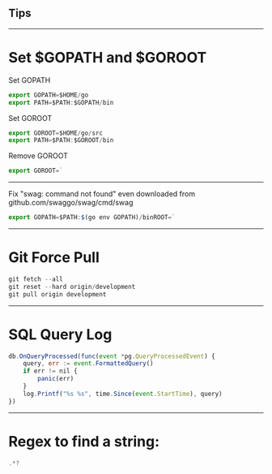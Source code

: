## Tips
___
# Set $GOPATH and $GOROOT
Set GOPATH
```javascript
export GOPATH=$HOME/go
export PATH=$PATH:$GOPATH/bin
```
Set GOROOT
```javascript
export GOROOT=$HOME/go/src
export PATH=$PATH:$GOROOT/bin
```
Remove GOROOT
```javascript
export GOROOT=`
```
___
Fix "swag: command not found" even downloaded from github.com/swaggo/swag/cmd/swag
```javascript
export GOPATH=$PATH:$(go env GOPATH)/binROOT=`
```
___
# Git Force Pull
```javascript
git fetch --all
git reset --hard origin/development
git pull origin development
```
___
# SQL Query Log
```javascript
db.OnQueryProcessed(func(event *pg.QueryProcessedEvent) {
	query, err := event.FormattedQuery()
	if err != nil {
		panic(err)
	}
	log.Printf("%s %s", time.Since(event.StartTime), query)
})
```
___
# Regex to find a string:
```javascript
.*?
```
